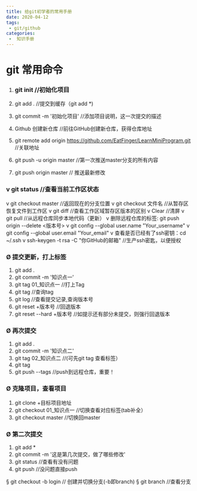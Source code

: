 ```yaml
---
title: 给git初学者的常用手册
date: 2020-04-12
tags:
 - git/github
categories:
 -  知识手册
---
```


# git 常用命令

1. ### git  init   //初始化项目

2. git add .  //提交到缓存（git add *)

3. git commit -m '初始化项目'  //添加项目说明，这一次提交的描述

4. Github 创建新仓库  //前往GitHub创建新仓库，获得仓库地址

5. git remote add origin https://github.com/EatFinger/LearnMiniProgram.git  //关联地址

6. git push -u origin master  //第一次推送master分支的所有内容

7. git push origin master  // 推送最新修改

### v git status  //查看当前工作区状态

v git checkout master  //返回现在的分支位置
v git checkout 文件名 //从暂存区恢复文件到工作区
v git diff  //查看工作区域暂存区版本的区别
v Clear  //清屏
v git pull  //从远程仓库同步本地代码（更新）
v 删除远程仓库的标签: git push origin --delete <版本号>
v git config --global user.name "Your_username" 
v git config --global user.email "Your_email"
v 查看是否已经有了ssh密钥：cd ~/.ssh
v ssh-keygen -t rsa -C "你GitHub的邮箱"  //生产ssh密匙，以便授权

### Ø 提交更新，打上标签

1. git add .
2. git commit -m '知识点一'
3. git tag 01_知识点一  //打上Tag
4. git tag   //查询tag
5. git log   //查看提交记录,查询版本号
6. git reset +版本号   //回退版本
7. git reset --hard +版本号   //如提示还有部分未提交，则强行回退版本

### Ø 再次提交

1. git add .
2. git commit -m '知识点二'
3. git tag 02_知识点二  //(可先git tag 查看标签）
4. git tag 
5. git push --tags  //push到远程仓库，重要！

### Ø 克隆项目，查看项目

1. git clone +目标项目地址
2. git checkout 01_知识点一   //切换查看对应标签(tab补全）
3. git checkout master  //切换回master

### Ø 第二次提交

1. git add *
2. git commit -m '这是第几次提交，做了哪些修改'
3. git status //查看有没有问题
4. git push //没问题直接push

§ git checkout -b login // 创建并切换分支(-b即branch)
§ git branch  //查看分支

<Valine></Valine>